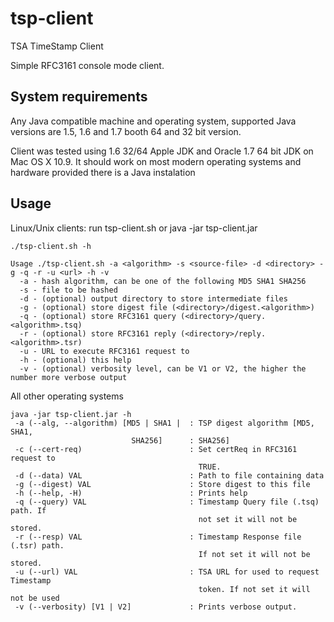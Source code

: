 tsp-client
==========

TSA TimeStamp Client

Simple RFC3161 console mode client. 

System requirements
-------------------
Any Java compatible machine and operating system, supported Java versions are 1.5, 1.6 and 1.7 booth 64 and 32 bit version.

Client was tested using 1.6 32/64 Apple JDK and Oracle 1.7 64 bit JDK on Mac OS X 10.9. It should work on most modern operating systems and hardware provided there is a Java instalation

Usage
-----

Linux/Unix clients: run tsp-client.sh or java -jar tsp-client.jar

```
./tsp-client.sh -h

Usage ./tsp-client.sh -a <algorithm> -s <source-file> -d <directory> -g -q -r -u <url> -h -v
  -a - hash algorithm, can be one of the following MD5 SHA1 SHA256
  -s - file to be hashed
  -d - (optional) output directory to store intermediate files
  -g - (optional) store digest file (<directory>/digest.<algorithm>)
  -q - (optional) store RFC3161 query (<directory>/query.<algorithm>.tsq)
  -r - (optional) store RFC3161 reply (<directory>/reply.<algorithm>.tsr)
  -u - URL to execute RFC3161 request to
  -h - (optional) this help
  -v - (optional) verbosity level, can be V1 or V2, the higher the number more verbose output
```
  
All other operating systems 

```
java -jar tsp-client.jar -h
 -a (--alg, --algorithm) [MD5 | SHA1 |  : TSP digest algorithm [MD5, SHA1,
                           SHA256]      : SHA256]
 -c (--cert-req)                        : Set certReq in RFC3161 request to
                                          TRUE.
 -d (--data) VAL                        : Path to file containing data
 -g (--digest) VAL                      : Store digest to this file
 -h (--help, -H)                        : Prints help
 -q (--query) VAL                       : Timestamp Query file (.tsq) path. If
                                          not set it will not be stored.
 -r (--resp) VAL                        : Timestamp Response file (.tsr) path.
                                          If not set it will not be stored.
 -u (--url) VAL                         : TSA URL for used to request Timestamp
                                          token. If not set it will not be used
 -v (--verbosity) [V1 | V2]             : Prints verbose output.
```
